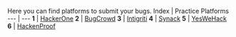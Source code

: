 Here you can find platforms to submit your bugs.
Index | Practice Platforms
--- | ---
**1** | [HackerOne](https://hackerone.com)
**2** | [BugCrowd](https://bugcrowd.com)
**3** | [Intigriti](https://intigriti.com)
**4** | [Synack](https://synack.com)
**5** | [YesWeHack](https://yeswehack.com)
**6** | [HackenProof](https://hackenproof.com)

